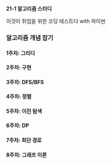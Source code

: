 **21-1 알고리즘 스터디**

이것이 취업을 위한 코딩 테스트다 with 파이썬
<br>
<h3>알고리즘 개념 잡기</h3>
<h4>1주차: 그리디</h4>
<h4>2주차: 구현</h4>
<h4>3주차: DFS/BFS</h4>
<h4>4주차: 정렬</h4>
<h4>5주차: 이진 탐색</h4>
<h4>6주차: DP</h4>
<h4>7주차: 최단 경로</h4>
<h4>8주차: 그래프 이론</h4>
